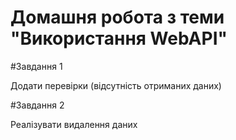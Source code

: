 # Домашня робота з теми "Використання WebAPI"

#Завдання 1

Додати перевірки (відсутність отриманих даних)

#Завдання 2

Реалізувати видалення даних
